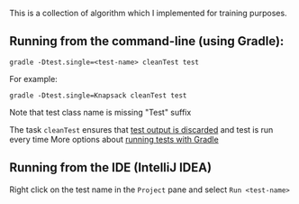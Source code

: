 This is a collection of algorithm  which I implemented for training purposes.

Running from the command-line (using Gradle):
----------------------------------------

    gradle -Dtest.single=<test-name> cleanTest test

For example:

    gradle -Dtest.single=Knapsack cleanTest test

Note that test class name is missing "Test" suffix

The task `cleanTest` ensures that [test output is discarded](http://gradle.1045684.n5.nabble.com/how-does-gradle-decide-when-to-run-tests-tp3314172p3315330.html) and test is run every time
More options about [running tests with Gradle](http://mrhaki.blogspot.com/2013/05/gradle-goodness-running-single-test.html)

Running from the IDE (IntelliJ IDEA)
--------------------------------

Right click on the test name in the `Project` pane and select `Run <test-name>`
